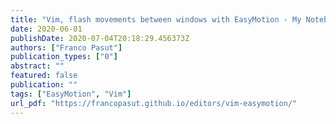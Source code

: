 ```yaml
---
title: "Vim, flash movements between windows with EasyMotion - My Notebook Home"
date: 2020-06-01
publishDate: 2020-07-04T20:18:29.456373Z
authors: ["Franco Pasut"]
publication_types: ["0"]
abstract: ""
featured: false
publication: ""
tags: ["EasyMotion", "Vim"]
url_pdf: "https://francopasut.github.io/editors/vim-easymotion/"
---
```



